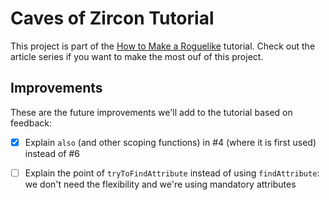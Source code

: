 # Caves of Zircon Tutorial

This project is part of the [How to Make a Roguelike](https://hexworks.org/posts/tutorials/2018/11/04/how-to-make-a-roguelike.html)
tutorial. Check out the article series if you want to make the most ouf of this project.


## Improvements

These are the future improvements we'll add to the tutorial based on feedback:

- [x] Explain `also` (and other scoping functions) in #4 (where it is first used) instead of #6
- [ ] Explain the point of `tryToFindAttribute` instead of using `findAttribute`: we don't need
  the flexibility and we're using mandatory attributes


